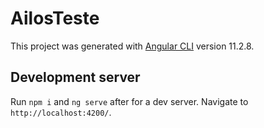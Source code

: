 # AilosTeste

This project was generated with [Angular CLI](https://github.com/angular/angular-cli) version 11.2.8.

## Development server

Run `npm i` and `ng serve` after for a dev server. Navigate to `http://localhost:4200/`.
